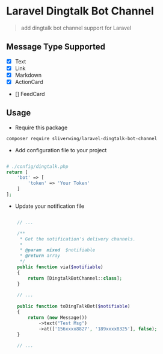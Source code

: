 # Laravel Dingtalk Bot Channel  

> add dingtalk bot channel support for Laravel 

## Message Type Supported  

- [x] Text  
- [x] Link  
- [x] Markdown  
- [x] ActionCard  
- [] FeedCard  

## Usage  

* Require this package  

```bash
composer require sliverwing/laravel-dingtalk-bot-channel
```

* Add configuration file to your project  

```php

# ./config/dingtalk.php
return [
    'bot' => [
        'token' => 'Your Token'
    ]
];

```

* Update your notification file  

```php

    // ...

    /**
     * Get the notification's delivery channels.
     *
     * @param  mixed  $notifiable
     * @return array
     */
    public function via($notifiable)
    {
        return [DingtalkBotChannel::class];
    }
    
    // ...
    
    public function toDingTalkBot($notifiable)
    {
        return (new Message())
            ->text("Test Msg")
            ->at(['156xxxx8827', '189xxxx8325'], false);
    }
    
    // ...
        

```

